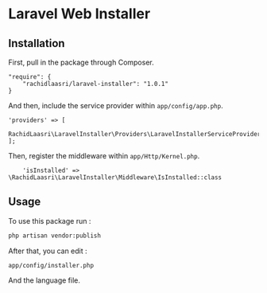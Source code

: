 # Laravel Web Installer

## Installation

First, pull in the package through Composer.

```
"require": {
    "rachidlaasri/laravel-installer": "1.0.1"
}
```

And then, include the service provider within `app/config/app.php`.

```
'providers' => [
    RachidLaasri\LaravelInstaller\Providers\LaravelInstallerServiceProvider::class
];
```

Then, register the middleware within `app/Http/Kernel.php`.
```
    'isInstalled' => \RachidLaasri\LaravelInstaller\Middleware\IsInstalled::class
```
## Usage

To use this package run :
```bash
php artisan vendor:publish
```

After that, you can edit :
 
 `app/config/installer.php`
 
 And the language file.
